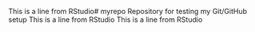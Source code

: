 This is a line from RStudio# myrepo
Repository for testing my Git/GitHub setup
This is a line from RStudio
This is a line from RStudio